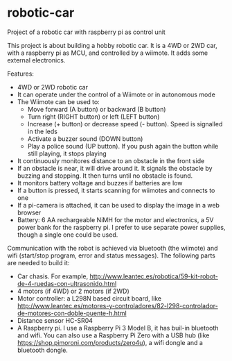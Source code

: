 # robotic-car
Project of a robotic car with raspberry pi as control unit

This project is about building a hobby robotic car.
It is a 4WD or 2WD car, with a raspberry pi as MCU, and controlled by a wiimote.
It adds some external electronics.

Features:
- 4WD or 2WD robotic car
- It can operate under the control of a Wiimote or in autonomous mode
- The Wiimote can be used to:
  - Move forward (A button) or backward (B button)
  - Turn right (RIGHT button) or left (LEFT button)
  - Increase (+ button) or decrease speed (- button). Speed is signalled in the leds
  - Activate a buzzer sound (DOWN button)
  - Play a police sound (UP button). If you push again the button while still playing, it stops playing
- It continuously monitores distance to an obstacle in the front side
- If an obstacle is near, it will drive around it. It signals the obstacle by buzzing and stopping. It then turns until no obstacle is found.
- It monitors battery voltage and buzzes if batteries are low
- If a button is pressed, it starts scanning for wiimotes and connects to one
- If a pi-camera is attached, it can be used to display the image in a web browser
- Battery: 6 AA rechargeable NiMH for the motor and electronics, a 5V power bank for the raspberry pi. I prefer to use separate power supplies, though a single one could be used.

Communication with the robot is achieved via bluetooth (the wiimote) and wifi (start/stop program, error and status messages). 
The following parts are needed to build it:
- Car chasis. For example, http://www.leantec.es/robotica/59-kit-robot-de-4-ruedas-con-ultrasonido.html
- 4 motors (if 4WD) or 2 motors (if 2WD)
- Motor controller: a L298N based circuit board, like http://www.leantec.es/motores-y-controladores/82-l298-controlador-de-motores-con-doble-puente-h.html
- Distance sensor HC-SR04
- A Raspberry pi. I use a Raspberry Pi 3 Model B, it has buil-in bluetooth and wifi. You can also use a Raspberry Pi Zero with a USB hub (like https://shop.pimoroni.com/products/zero4u), a wifi dongle and a bluetooth dongle.
  
